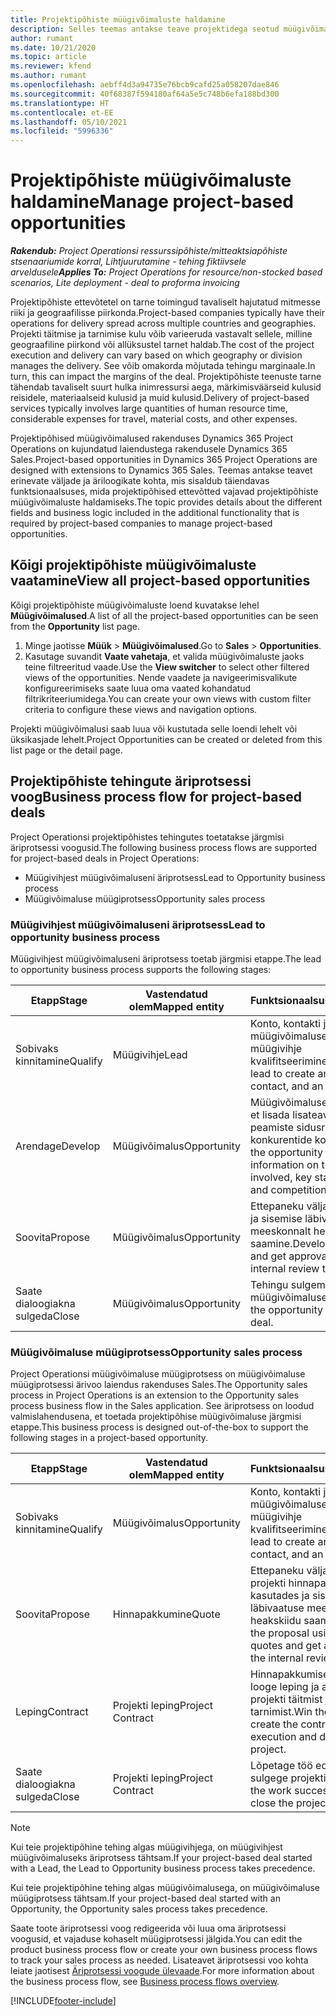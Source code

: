 ```yaml
---
title: Projektipõhiste müügivõimaluste haldamine
description: Selles teemas antakse teave projektidega seotud müügivõimalustega töötamise kohta.
author: rumant
ms.date: 10/21/2020
ms.topic: article
ms.reviewer: kfend
ms.author: rumant
ms.openlocfilehash: aebff4d3a94735e76bcb9cafd25a058207dae846
ms.sourcegitcommit: 40f68387f594180af64a5e5c748b6efa188bd300
ms.translationtype: HT
ms.contentlocale: et-EE
ms.lasthandoff: 05/10/2021
ms.locfileid: "5996336"
---
```

# <a name="manage-project-based-opportunities"></a><span data-ttu-id="134c1-103">Projektipõhiste müügivõimaluste haldamine</span><span class="sxs-lookup"><span data-stu-id="134c1-103">Manage project-based opportunities</span></span>

<span data-ttu-id="134c1-104">_**Rakendub:** Project Operationsi ressurssipõhiste/mitteaktsiapõhiste stsenaariumide korral,  Lihtjuurutamine - tehing fiktiivsele arveldusele_</span><span class="sxs-lookup"><span data-stu-id="134c1-104">_**Applies To:** Project Operations for resource/non-stocked based scenarios, Lite deployment - deal to proforma invoicing_</span></span>

<span data-ttu-id="134c1-105">Projektipõhiste ettevõtetel on tarne toimingud tavaliselt hajutatud mitmesse riiki ja geograafilisse piirkonda.</span><span class="sxs-lookup"><span data-stu-id="134c1-105">Project-based companies typically have their operations for delivery spread across multiple countries and geographies.</span></span> <span data-ttu-id="134c1-106">Projekti täitmise ja tarnimise kulu võib varieeruda vastavalt sellele, milline geograafiline piirkond või allüksustel tarnet haldab.</span><span class="sxs-lookup"><span data-stu-id="134c1-106">The cost of the project execution and delivery can vary  based on which geography or division manages the delivery.</span></span> <span data-ttu-id="134c1-107">See võib omakorda mõjutada tehingu marginaale.</span><span class="sxs-lookup"><span data-stu-id="134c1-107">In turn, this can impact the margins of the deal.</span></span> <span data-ttu-id="134c1-108">Projektipõhiste teenuste tarne tähendab tavaliselt suurt hulka inimressursi aega, märkimisväärseid kulusid reisidele, materiaalseid kulusid ja muid kulusid.</span><span class="sxs-lookup"><span data-stu-id="134c1-108">Delivery of project-based services typically involves large quantities of human resource time, considerable expenses for travel, material costs, and other expenses.</span></span>

<span data-ttu-id="134c1-109">Projektipõhised müügivõimalused rakenduses Dynamics 365 Project Operations on kujundatud laiendustega rakendusele Dynamics 365 Sales.</span><span class="sxs-lookup"><span data-stu-id="134c1-109">Project-based opportunities in Dynamics 365 Project Operations are designed with extensions to Dynamics 365 Sales.</span></span> <span data-ttu-id="134c1-110">Teemas antakse teavet erinevate väljade ja äriloogikate kohta, mis sisaldub täiendavas funktsionaalsuses, mida projektipõhised ettevõtted vajavad projektipõhiste müügivõimaluste haldamiseks.</span><span class="sxs-lookup"><span data-stu-id="134c1-110">The topic provides details about the different fields and business logic included in the additional functionality that is required by project-based companies to manage project-based opportunities.</span></span>

## <a name="view-all-project-based-opportunities"></a><span data-ttu-id="134c1-111">Kõigi projektipõhiste müügivõimaluste vaatamine</span><span class="sxs-lookup"><span data-stu-id="134c1-111">View all project-based opportunities</span></span>

<span data-ttu-id="134c1-112">Kõigi projektipõhiste müügivõimaluste loend kuvatakse lehel **Müügivõimalused**.</span><span class="sxs-lookup"><span data-stu-id="134c1-112">A list of all the project-based opportunities can be seen from the **Opportunity** list page.</span></span> 

1. <span data-ttu-id="134c1-113">Minge jaotisse **Müük** > **Müügivõimalused**.</span><span class="sxs-lookup"><span data-stu-id="134c1-113">Go to **Sales** > **Opportunities**.</span></span>
2. <span data-ttu-id="134c1-114">Kasutage suvandit **Vaate vahetaja**, et valida müügivõimaluste jaoks teine filtreeritud vaade.</span><span class="sxs-lookup"><span data-stu-id="134c1-114">Use the **View switcher** to select other filtered views of the opportunities.</span></span> <span data-ttu-id="134c1-115">Nende vaadete ja navigeerimisvalikute konfigureerimiseks saate luua oma vaated kohandatud filtrikriteeriumidega.</span><span class="sxs-lookup"><span data-stu-id="134c1-115">You can create your own views with custom filter criteria to configure these views and navigation options.</span></span>

<span data-ttu-id="134c1-116">Projekti müügivõimalusi saab luua või kustutada selle loendi lehelt või üksikasjade lehelt.</span><span class="sxs-lookup"><span data-stu-id="134c1-116">Project Opportunities can be created or deleted from this list page or the detail page.</span></span>

## <a name="business-process-flow-for-project-based-deals"></a><span data-ttu-id="134c1-117">Projektipõhiste tehingute äriprotsessi voog</span><span class="sxs-lookup"><span data-stu-id="134c1-117">Business process flow for project-based deals</span></span>

<span data-ttu-id="134c1-118">Project Operationsi projektipõhistes tehingutes toetatakse järgmisi äriprotsessi voogusid.</span><span class="sxs-lookup"><span data-stu-id="134c1-118">The following business process flows are supported for project-based deals in Project Operations:</span></span>

- <span data-ttu-id="134c1-119">Müügivihjest müügivõimaluseni äriprotsess</span><span class="sxs-lookup"><span data-stu-id="134c1-119">Lead to Opportunity business process</span></span>
- <span data-ttu-id="134c1-120">Müügivõimaluse müügiprotsess</span><span class="sxs-lookup"><span data-stu-id="134c1-120">Opportunity sales process</span></span>

### <a name="lead-to-opportunity-business-process"></a><span data-ttu-id="134c1-121">Müügivihjest müügivõimaluseni äriprotsess</span><span class="sxs-lookup"><span data-stu-id="134c1-121">Lead to opportunity business process</span></span> 
<span data-ttu-id="134c1-122">Müügivihjest müügivõimaluseni äriprotsess toetab järgmisi etappe.</span><span class="sxs-lookup"><span data-stu-id="134c1-122">The lead to opportunity business process supports the following stages:</span></span>

| <span data-ttu-id="134c1-123">Etapp</span><span class="sxs-lookup"><span data-stu-id="134c1-123">Stage</span></span> | <span data-ttu-id="134c1-124">Vastendatud olem</span><span class="sxs-lookup"><span data-stu-id="134c1-124">Mapped entity</span></span> | <span data-ttu-id="134c1-125">Funktsionaalsus</span><span class="sxs-lookup"><span data-stu-id="134c1-125">Functionality</span></span> |
| --- | --- | --- |
| <span data-ttu-id="134c1-126">Sobivaks kinnitamine</span><span class="sxs-lookup"><span data-stu-id="134c1-126">Qualify</span></span> | <span data-ttu-id="134c1-127">Müügivihje</span><span class="sxs-lookup"><span data-stu-id="134c1-127">Lead</span></span> | <span data-ttu-id="134c1-128">Konto, kontakti ja müügivõimaluse loomiseks müügivihje kvalifitseerimine.</span><span class="sxs-lookup"><span data-stu-id="134c1-128">Qualify the lead to create an account, contact, and an opportunity.</span></span> |
| <span data-ttu-id="134c1-129">Arendage</span><span class="sxs-lookup"><span data-stu-id="134c1-129">Develop</span></span> | <span data-ttu-id="134c1-130">Müügivõimalus</span><span class="sxs-lookup"><span data-stu-id="134c1-130">Opportunity</span></span> | <span data-ttu-id="134c1-131">Müügivõimaluse arendamine, et lisada lisateavet seotud töö, peamiste sidusrühmade ja konkurentide kohta.</span><span class="sxs-lookup"><span data-stu-id="134c1-131">Develop the opportunity to add more information on the work involved, key stakeholders, and competition.</span></span> |
| <span data-ttu-id="134c1-132">Soovita</span><span class="sxs-lookup"><span data-stu-id="134c1-132">Propose</span></span> | <span data-ttu-id="134c1-133">Müügivõimalus</span><span class="sxs-lookup"><span data-stu-id="134c1-133">Opportunity</span></span> | <span data-ttu-id="134c1-134">Ettepaneku väljaarendamine ja sisemise läbivaatuse meeskonnalt heakskiidu saamine.</span><span class="sxs-lookup"><span data-stu-id="134c1-134">Develop the proposal and get approval from the internal review team.</span></span> |
| <span data-ttu-id="134c1-135">Saate dialoogiakna sulgeda</span><span class="sxs-lookup"><span data-stu-id="134c1-135">Close</span></span> | <span data-ttu-id="134c1-136">Müügivõimalus</span><span class="sxs-lookup"><span data-stu-id="134c1-136">Opportunity</span></span> | <span data-ttu-id="134c1-137">Tehingu sulgemiseks müügivõimaluse võitmine.</span><span class="sxs-lookup"><span data-stu-id="134c1-137">Win the opportunity to close the deal.</span></span> |

### <a name="opportunity-sales-process"></a><span data-ttu-id="134c1-138">Müügivõimaluse müügiprotsess</span><span class="sxs-lookup"><span data-stu-id="134c1-138">Opportunity sales process</span></span>
<span data-ttu-id="134c1-139">Project Operationsi müügivõimaluse müügiprotsess on müügivõimaluse müügiprotsessi ärivoo laiendus rakenduses Sales.</span><span class="sxs-lookup"><span data-stu-id="134c1-139">The Opportunity sales process in Project Operations is an extension to the Opportunity sales process business flow in the Sales application.</span></span> <span data-ttu-id="134c1-140">See äriprotsess on loodud valmislahendusena, et toetada projektipõhise müügivõimaluse järgmisi etappe.</span><span class="sxs-lookup"><span data-stu-id="134c1-140">This business process is designed out-of-the-box to support the following stages in a project-based opportunity.</span></span>

| <span data-ttu-id="134c1-141">Etapp</span><span class="sxs-lookup"><span data-stu-id="134c1-141">Stage</span></span> | <span data-ttu-id="134c1-142">Vastendatud olem</span><span class="sxs-lookup"><span data-stu-id="134c1-142">Mapped entity</span></span> | <span data-ttu-id="134c1-143">Funktsionaalsus</span><span class="sxs-lookup"><span data-stu-id="134c1-143">Functionality</span></span> |
| --- | --- | --- |
| <span data-ttu-id="134c1-144">Sobivaks kinnitamine</span><span class="sxs-lookup"><span data-stu-id="134c1-144">Qualify</span></span> | <span data-ttu-id="134c1-145">Müügivõimalus</span><span class="sxs-lookup"><span data-stu-id="134c1-145">Opportunity</span></span> | <span data-ttu-id="134c1-146">Konto, kontakti ja müügivõimaluse loomiseks müügivihje kvalifitseerimine.</span><span class="sxs-lookup"><span data-stu-id="134c1-146">Qualify the lead to create an account, contact, and an opportunity.</span></span> |
| <span data-ttu-id="134c1-147">Soovita</span><span class="sxs-lookup"><span data-stu-id="134c1-147">Propose</span></span> | <span data-ttu-id="134c1-148">Hinnapakkumine</span><span class="sxs-lookup"><span data-stu-id="134c1-148">Quote</span></span> | <span data-ttu-id="134c1-149">Ettepaneku väljaarendamine projekti hinnapakkumist kasutades ja sisemise läbivaatuse meeskonnalt heakskiidu saamine.</span><span class="sxs-lookup"><span data-stu-id="134c1-149">Develop the proposal using project quotes and get approval from the internal review team.</span></span> |
| <span data-ttu-id="134c1-150">Leping</span><span class="sxs-lookup"><span data-stu-id="134c1-150">Contract</span></span> | <span data-ttu-id="134c1-151">Projekti leping</span><span class="sxs-lookup"><span data-stu-id="134c1-151">Project Contract</span></span> | <span data-ttu-id="134c1-152">Hinnapakkumise võitmiseks looge leping ja alustage projekti täitmist ja tarnimist.</span><span class="sxs-lookup"><span data-stu-id="134c1-152">Win the quote to create the contract and begin execution and delivery on the project.</span></span> |
| <span data-ttu-id="134c1-153">Saate dialoogiakna sulgeda</span><span class="sxs-lookup"><span data-stu-id="134c1-153">Close</span></span> | <span data-ttu-id="134c1-154">Projekti leping</span><span class="sxs-lookup"><span data-stu-id="134c1-154">Project Contract</span></span> | <span data-ttu-id="134c1-155">Lõpetage töö edukalt ja sulgege projekti leping.</span><span class="sxs-lookup"><span data-stu-id="134c1-155">Finish the work successfully and close the project contract.</span></span> |

> [!NOTE]
> <span data-ttu-id="134c1-156">Kui teie projektipõhine tehing algas müügivihjega, on müügivihjest müügivõimaluseks äriprotsess tähtsam.</span><span class="sxs-lookup"><span data-stu-id="134c1-156">If your project-based deal started with a Lead, the Lead to Opportunity business process takes precedence.</span></span>
>
> <span data-ttu-id="134c1-157">Kui teie projektipõhine tehing algas müügivõimalusega, on müügivõimaluse müügiprotsess tähtsam.</span><span class="sxs-lookup"><span data-stu-id="134c1-157">If your project-based deal started with an Opportunity, the Opportunity sales process takes precedence.</span></span>

<span data-ttu-id="134c1-158">Saate toote äriprotsessi voog redigeerida või luua oma äriprotsessi voogusid, et vajaduse kohaselt müügiprotsessi jälgida.</span><span class="sxs-lookup"><span data-stu-id="134c1-158">You can edit the product business process flow or create your own business process flows to track your sales process as needed.</span></span> <span data-ttu-id="134c1-159">Lisateavet äriprotsessi voo kohta leiate jaotisest [Äriprotsessi voogude ülevaade](/dynamics365/customerengagement/on-premises/customize/business-process-flows-overview).</span><span class="sxs-lookup"><span data-stu-id="134c1-159">For more information about the business process flow, see [Business process flows overview](/dynamics365/customerengagement/on-premises/customize/business-process-flows-overview).</span></span>


[!INCLUDE[footer-include](../includes/footer-banner.md)]